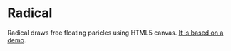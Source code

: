 # Radical
Radical draws free floating paricles using HTML5 canvas. [It is based on a demo](http://codepen.io/antoniskamamis/pen/ECrKd).
